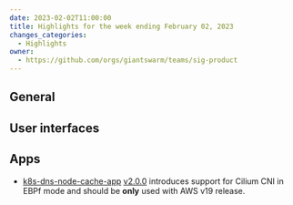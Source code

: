```yaml
---
date: 2023-02-02T11:00:00
title: Highlights for the week ending February 02, 2023
changes_categories:
  - Highlights
owner:
  - https://github.com/orgs/giantswarm/teams/sig-product
---
```

## General
## User interfaces
## Apps
- [k8s-dns-node-cache-app](https://github.com/giantswarm/k8s-dns-node-cache-app) [v2.0.0](https://github.com/giantswarm/k8s-dns-node-cache-app/releases/tag/v2.0.0) introduces support for Cilium CNI in EBPf mode and should be **only** used with AWS v19 release.
